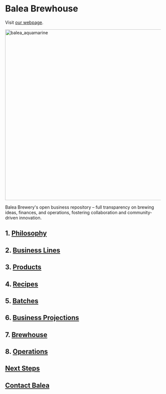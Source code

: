 # Balea Brewhouse
Visit [our webpage](https://baleabrewhouse.netlify.app/).

<image src="./marketing/branding/balea_aquamarine.svg" alt="balea_aquamarine" width="550"/>

Balea Brewery's open business repository – full transparency on brewing ideas, finances, and operations, fostering collaboration and community-driven innovation.


## 1. [Philosophy](./doc/philosophy.md)


## 2. [Business Lines](./doc/business_lines.md)


## 3. [Products](./doc/products.md)


## 4. [Recipes](./doc/recipes.md)


## 5. [Batches](./website/batches.html)


## 6. [Business Projections](./doc/business_projections.md)


## 7. [Brewhouse](./doc/brewhouse.md)


## 8. [Operations](./doc/operations.md)


## [Next Steps](./doc/next_steps.md)


## [Contact Balea](./doc/contact.md)

